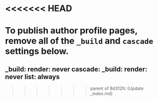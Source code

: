 
<<<<<<< HEAD
=======
# To publish author profile pages, remove all of the `_build` and `cascade` settings below.
_build:
  render: never
cascade:
  _build:
    render: never
    list: always
---
>>>>>>> parent of 8d312fc (Update _index.md)
